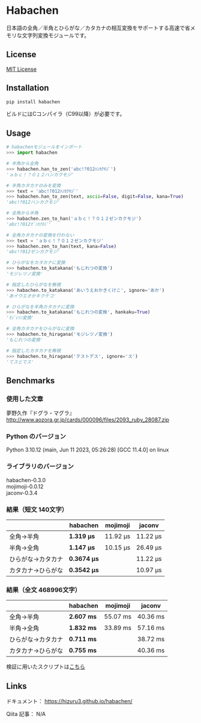 # Habachen
日本語の全角／半角とひらがな／カタカナの相互変換をサポートする高速で省メモリな文字列変換モジュールです。

## License

[MIT License](https://github.com/Hizuru3/morastrja/blob/main/LICENSE)

## Installation

```sh
pip install habachen
```

ビルドにはCコンパイラ（C99以降）が必要です。

## Usage

```python
# habachenモジュールをインポート
>>> import habachen

# 半角から全角
>>> habachen.han_to_zen('abc!?012ﾊﾝｶｸﾓｼﾞ')
'ａｂｃ！？０１２ハンカクモジ'

# 半角カタカナのみを変換
>>> text = 'abc!?012ﾊﾝｶｸﾓｼﾞ'
>>> habachen.han_to_zen(text, ascii=False, digit=False, kana=True)
'abc!?012ハンカクモジ'

# 全角から半角
>>> habachen.zen_to_han('ａｂｃ！？０１２ゼンカクモジ')
'abc!?012ｾﾞﾝｶｸﾓｼﾞ'

# 全角カタカナの変換を行わない
>>> text = 'ａｂｃ！？０１２ゼンカクモジ'
>>> habachen.zen_to_han(text, kana=False)
'abc!?012ゼンカクモジ'

# ひらがなをカタカナに変換
>>> habachen.to_katakana('もじれつの変換')
'モジレツノ変換'

# 指定したひらがなを無視
>>> habachen.to_katakana('あいうえおかきくけこ', ignore='あか')
'あイウエオかキクケコ'

# ひらがなを半角カタカナに変換
>>> habachen.to_katakana('もじれつの変換', hankaku=True)
'ﾓｼﾞﾚﾂﾉ変換'

# 全角カタカナをひらがなに変換
>>> habachen.to_hiragana('モジレツノ変換')
'もじれつの変換'

# 指定したカタカナを無視
>>> habachen.to_hiragana('テストデス', ignore='ス')
'てスとでス'

```

## Benchmarks

### 使用した文章
夢野久作『ドグラ・マグラ』  
http://www.aozora.gr.jp/cards/000096/files/2093_ruby_28087.zip

### Python のバージョン
Python 3.10.12 (main, Jun 11 2023, 05:26:28) [GCC 11.4.0] on linux

### ライブラリのバージョン
habachen-0.3.0  
mojimoji-0.0.12  
jaconv-0.3.4  

### 結果（短文 140文字）

| | habachen | mojimoji | jaconv |
|---|---|---|---|
| 全角→半角 | **1.319 µs** | 11.92 µs | 11.22 µs |
| 半角→全角 | **1.147 µs**  | 10.15 µs | 26.49 µs |
| ひらがな→カタカナ | **0.3674 µs** |  | 11.22 µs |
| カタカナ→ひらがな | **0.3542 µs**  |  | 10.97 µs | 
  
### 結果（全文 468996文字）

| | habachen | mojimoji | jaconv |
|---|---|---|---|
| 全角→半角 | **2.607 ms** | 55.07 ms | 40.36 ms |
| 半角→全角 | **1.832 ms**  | 33.89 ms | 57.16 ms |
| ひらがな→カタカナ | **0.711 ms** |  | 38.72 ms |
| カタカナ→ひらがな | **0.755 ms**  |  | 40.36 ms |
  
検証に用いたスクリプトは[こちら](https://github.com/Hizuru3/python-habachen/blob/main/benchmarks/dogura.ipynb)

## Links

ドキュメント：
https://hizuru3.github.io/habachen/

Qiita 記事：
N/A

